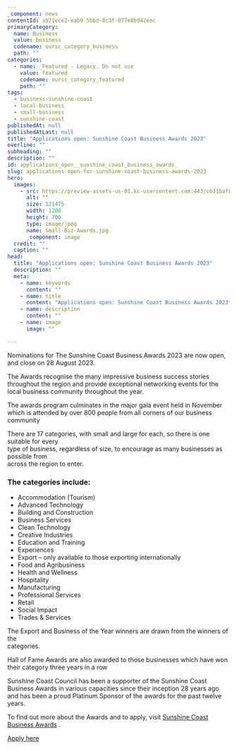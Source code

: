 ```yaml
---
_component: news
contentId: a971ece2-eab9-5bbd-8c3f-077e8b942eec
primaryCategory:
  name: Business
  value: business
  codename: oursc_category_business
  path: ""
categories:
  - name: _Featured - Legacy. Do not use
    value: featured
    codename: oursc_category_featured
    path: ""
tags:
  - business-sunshine-coast
  - local-business
  - small-business
  - sunshine-coast
publishedAt: null
publishedAtLast: null
title: "Applications open: Sunshine Coast Business Awards 2023"
overline: ""
subheading: ""
description: ""
id: applications_open__sunshine_coast_business_awards_
slug: applications-open-for-sunshine-coast-business-awards-2023
hero:
  images:
    - src: https://preview-assets-us-01.kc-usercontent.com:443/c631baf8-1b46-001f-580c-d0001b68b4a8/5351a3cc-6b44-4f6e-8fe3-da3e74da1e83/Small-Biz-Awards.jpg
      alt: ""
      size: 121475
      width: 1280
      height: 700
      type: image/jpeg
      name: Small-Biz-Awards.jpg
      _component: image
  credit: ""
  caption: ""
head:
  title: "Applications open: Sunshine Coast Business Awards 2023"
  description: ""
  meta:
    - name: keywords
      content: ""
    - name: title
      content: "Applications open: Sunshine Coast Business Awards 2023"
    - name: description
      content: ""
    - name: image
      image: ""

---
```

Nominations for The Sunshine Coast Business Awards 2023 are now open, and close on 28 August 2023. 

The Awards recognise the many impressive business success stories throughout the region and provide exceptional networking events for the local business community throughout the year.

The awards program culminates in the major gala event held in November which is attended by over 800 people from all corners of our business community

There are 17 categories, with small and large for each, so there is one suitable for every\
type of business, regardless of size, to encourage as many businesses as possible from\
across the region to enter.

### The categories include:

*   Accommodation (Tourism)
*   Advanced Technology
*   Building and Construction
*   Business Services
*   Clean Technology
*   Creative Industries
*   Education and Training
*   Experiences
*   Export – only available to those exporting internationally
*   Food and Agribusiness
*   Health and Wellness
*   Hospitality
*   Manufacturing
*   Professional Services
*   Retail
*   Social Impact
*   Trades & Services

The Export and Business of the Year winners are drawn from the winners of the\
categories.

Hall of Fame Awards are also awarded to those businesses which have won\
their category three years in a row

Sunshine Coast Council has been a supporter of the Sunshine Coast Business Awards in various capacities since their inception 28 years ago and has been a proud Platinum Sponsor of the awards for the past twelve years. 

To find out more about the Awards and to apply, visit [Sunshine Coast Business Awards](https://www.sunshinecoastbusinessawards.com.au/)
.

[Apply here](https://www.sunshinecoastbusinessawards.com.au/)
